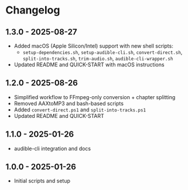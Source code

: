 # Changelog

## 1.3.0 - 2025-08-27
- Added macOS (Apple Silicon/Intel) support with new shell scripts:
  - `setup-dependencies.sh`, `setup-audible-cli.sh`, `convert-direct.sh`, `split-into-tracks.sh`, `trim-audio.sh`, `audible-cli-wrapper.sh`
- Updated README and QUICK-START with macOS instructions

## 1.2.0 - 2025-08-26
- Simplified workflow to FFmpeg-only conversion + chapter splitting
- Removed AAXtoMP3 and bash-based scripts
- Added `convert-direct.ps1` and `split-into-tracks.ps1`
- Updated README and QUICK-START

## 1.1.0 - 2025-01-26
- audible-cli integration and docs

## 1.0.0 - 2025-01-26
- Initial scripts and setup
